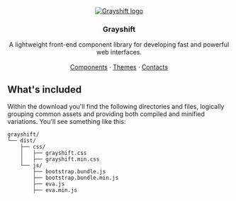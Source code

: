 <p align="center">
<a href="https://grayshift.io">
  <img src="https://avatars1.githubusercontent.com/u/56888211?s=200&v=4" alt="Grayshift logo">
</a>
</p>
<h3 align="center">Grayshift</h3>
<p align="center">
A lightweight front-end component library for developing fast and powerful web interfaces.
<br>
<br>
  <a href="https://grayshift.io/components/">Components</a>
   · 
  <a href="https://grayshift.io/themes/">Themes</a>
   · 
  <a href="https://grayshift.io/contacts/">Contacts</a>
</p>
<h2>What's included</h2>
<p>Within the download you'll find the following directories and files, logically grouping common assets and providing both compiled and minified variations. You'll see something like this:</p>
<pre lang="text"><code>grayshift/
└── dist/
    ├── css/
    │   ├── grayshift.css
    │   ├── grayshift.min.css
    └── js/
        ├── bootstrap.bundle.js
        ├── bootstrap.bundle.min.js
        ├── eva.js
        ├── eva.min.js
</code></pre>
